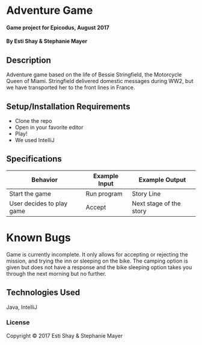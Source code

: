 # Adventure Game

#### Game project for Epicodus, August 2017

#### By Esti Shay & Stephanie Mayer

## Description

Adventure game based on the life of Bessie Stringfield, the Motorcycle Queen of Miami.  Stringfield delivered domestic messages during WW2, but we have transported her to the front lines in France.

## Setup/Installation Requirements

* Clone the repo
* Open in your favorite editor
* Play!
* We used IntelliJ

## Specifications

| Behavior      | Example Input      | Example Output       |
| ------------- | ------------- | ------------- |
|Start the game | Run program | Story Line |
|User decides to play game | Accept | Next stage of the story |

# Known Bugs

Game is currently incomplete.  It only allows for accepting or rejecting the mission, and trying the inn or sleeping on the bike.  The camping option is given but does not have a response and the bike sleeping option takes you through the next morning but no further.

## Technologies Used

Java, IntelliJ

### License

Copyright &copy; 2017 Esti Shay & Stephanie Mayer
